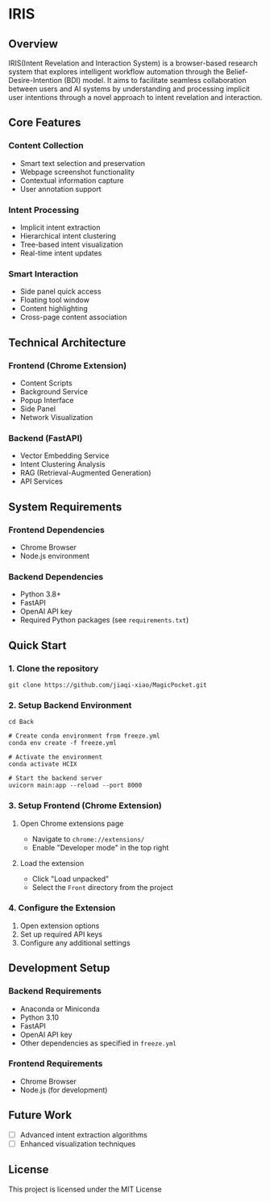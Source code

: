 # IRIS

## Overview
IRIS(Intent Revelation and Interaction System) is a browser-based research system that explores intelligent workflow automation through the Belief-Desire-Intention (BDI) model. It aims to facilitate seamless collaboration between users and AI systems by understanding and processing implicit user intentions through a novel approach to intent revelation and interaction.

## Core Features

### Content Collection
- Smart text selection and preservation
- Webpage screenshot functionality
- Contextual information capture
- User annotation support

### Intent Processing
- Implicit intent extraction
- Hierarchical intent clustering
- Tree-based intent visualization
- Real-time intent updates

### Smart Interaction
- Side panel quick access
- Floating tool window
- Content highlighting
- Cross-page content association

## Technical Architecture

### Frontend (Chrome Extension)
- Content Scripts
- Background Service
- Popup Interface
- Side Panel
- Network Visualization

### Backend (FastAPI)
- Vector Embedding Service
- Intent Clustering Analysis
- RAG (Retrieval-Augmented Generation)
- API Services

## System Requirements

### Frontend Dependencies
- Chrome Browser
- Node.js environment

### Backend Dependencies
- Python 3.8+
- FastAPI
- OpenAI API key
- Required Python packages (see `requirements.txt`)

## Quick Start

### 1. Clone the repository

```shell
git clone https://github.com/jiaqi-xiao/MagicPocket.git
```


### 2. Setup Backend Environment
```shell
cd Back

# Create conda environment from freeze.yml
conda env create -f freeze.yml

# Activate the environment
conda activate HCIX

# Start the backend server
uvicorn main:app --reload --port 8000

```
### 3. Setup Frontend (Chrome Extension)
1. Open Chrome extensions page
   - Navigate to `chrome://extensions/`
   - Enable "Developer mode" in the top right
   
2. Load the extension
   - Click "Load unpacked"
   - Select the `Front` directory from the project

### 4. Configure the Extension
1. Open extension options
2. Set up required API keys
3. Configure any additional settings

## Development Setup

### Backend Requirements
- Anaconda or Miniconda
- Python 3.10
- FastAPI
- OpenAI API key
- Other dependencies as specified in `freeze.yml`

### Frontend Requirements
- Chrome Browser
- Node.js (for development)


## Future Work
- [ ] Advanced intent extraction algorithms
- [ ] Enhanced visualization techniques

## License
This project is licensed under the MIT License